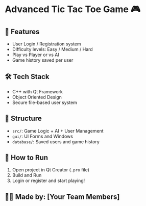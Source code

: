 # Advanced Tic Tac Toe Game 🎮

## 🧠 Features
- User Login / Registration system
- Difficulty levels: Easy / Medium / Hard
- Play vs Player or vs AI
- Game history saved per user

## 🛠 Tech Stack
- C++ with Qt Framework
- Object Oriented Design
- Secure file-based user system

## 📁 Structure
- `src/`: Game Logic + AI + User Management
- `gui/`: UI Forms and Windows
- `database/`: Saved users and game history

## 🚀 How to Run
1. Open project in Qt Creator (`.pro` file)
2. Build and Run
3. Login or register and start playing!

## 👨‍💻 Made by: [Your Team Members]
